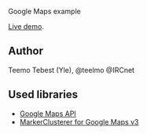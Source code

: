 Google Maps example

<a href="http://yle.fi/uutiset/taalla_ukrainan_kriisi_kytee__katso_keskeiset_paikat_kartalta/7116069" target="_blank">Live demo</a>.

## Author

Teemo Tebest (Yle), @teelmo @IRCnet

## Used libraries

- <a href="https://developers.google.com/maps/documentation/javascript/" target="_blank">Google Maps API</a>
- <a href="http://google-maps-utility-library-v3.googlecode.com/svn/trunk/markerclusterer/docs/reference.html" target="_blank">MarkerClusterer for Google Maps v3</a>
